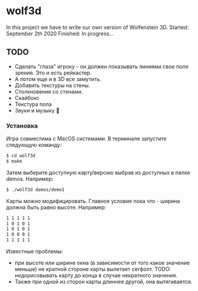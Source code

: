 # wolf3d

In this project we have to write our own version of Wolfenstein 3D.
Started:	September 2th 2020
Finished:	In progress...

## TODO

  - Сделать "глаза" игроку - он должен показывать линиями свое поле зрения. Это и есть рейкастер.
  - А потом еще и в 3D все замутить.
  - Добавить текстуры на стены.
  - Столкновения со стенами.
  - Скайбокс
  - Текстура пола
  - Звуки и музыку 🤔

### Установка

Игра совместима с MacOS системами.
В терминале запустите следующую команду:
```sh
$ cd wolf3d
$ make
```
Затем выберите доступную карту/версию выбрав из доступных в папке demos. Например:
```sh
$ ./wolf3d demos/demo1
```

Карты можно модифицировать. Главное условие пока что - ширина должна быть равно высоте. Например:
```sh
1 1 1 1 1
1 0 1 0 1
1 0 1 0 1
1 0 0 0 1
1 1 1 1 1
```

Известные проблемы:
  - при высоте или ширине окна (в зависимости от того какое значение меньше) не кратной стороне карты вылетает сегфолт. TODO: недорисовывать карту до конца в случае некратного значения.
  - Также при одной из сторон карты длиннее другой, она вытягивается.